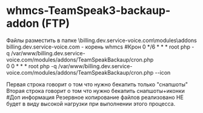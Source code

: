 # whmcs-TeamSpeak3-backaup-addon (FTP)
Файлы разместить в папке \billing.dev.service-voice.com\modules\addons 
billing.dev.service-voice.com - корень whmcs
#Крон
  0  */6  *  *  * root php -q /var/www/billing.dev.service-voice.com/modules/addons/TeamSpeakBackaup/cron.php <br/>
  0  0  *  *  *   root php -q /var/www/billing.dev.service-voice.com/modules/addons/TeamSpeakBackaup/cron.php --icon

Первая строка говорит о том что нужно бекапить только "снапшоты" <br/>
Вторая строка говорит о том что нужно бекапить снапшоты+иконки
#Доп информация
Резервное копирование файлов реализовано НЕ будет в виду высокой нагрузки при выполнении этого процесса.
